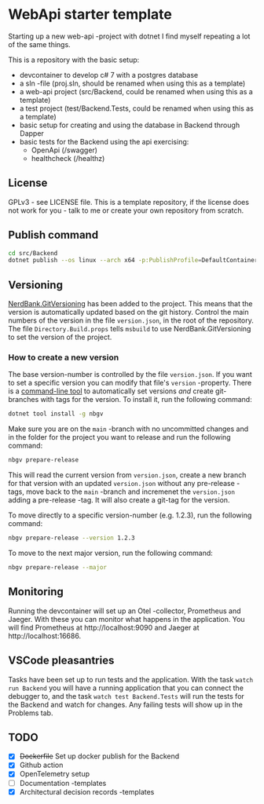 # WebApi starter template

Starting up a new web-api -project with dotnet I find myself repeating a lot of
the same things.

This is a repository with the basic setup:
- devcontainer to develop c# 7 with a postgres database
- a sln -file (proj.sln, should be renamed when using this as a template)
- a web-api project (src/Backend, could be renamed when using this as a template)
- a test project (test/Backend.Tests, could be renamed when using this as a template)
- basic setup for creating and using the database in Backend through Dapper
- basic tests for the Backend using the api exercising:
  - OpenApi (/swagger)
  - healthcheck (/healthz)

## License

GPLv3 - see LICENSE file. This is a template repository, if the license does not work for you - talk to me or create your own repository from scratch.

## Publish command

```bash
cd src/Backend
dotnet publish --os linux --arch x64 -p:PublishProfile=DefaultContainer -c Release
```

## Versioning

[NerdBank.GitVersioning](https://github.com/dotnet/Nerdbank.GitVersioning) has been added to the project. This means that the version is automatically updated based on the git history. Control the main numbers of the version in the file `version.json`, in the root of the repository. The file `Directory.Build.props` tells `msbuild` to use NerdBank.GitVersioning to set the version of the project.

### How to create a new version

The base version-number is controlled by the file `version.json`. If you want to set a specific version you can modify that file's `version` -property. There is a [command-line tool](https://github.com/dotnet/Nerdbank.GitVersioning/blob/main/doc/nbgv-cli.md) to automatically set versions *and* create git-branches with tags for the version. To install it, run the following command:

```bash
dotnet tool install -g nbgv
```

Make sure you are on the `main` -branch with no uncommitted changes and in the folder for the project you want to release and run the following command:

```bash
nbgv prepare-release
```

This will read the current version from `version.json`, create a new branch for that version with an updated `version.json` without any pre-release -tags, move back to the `main` -branch and incremenet the `version.json` adding a pre-release -tag. It will also create a git-tag for the version.

To move directly to a specific version-number (e.g. 1.2.3), run the following command:

```bash
nbgv prepare-release --version 1.2.3
```

To move to the next major version, run the following command:

```bash
nbgv prepare-release --major
```



## Monitoring

Running the devcontainer will set up an Otel -collector, Prometheus and Jaeger. With these you can monitor what happens in the application. You will find Prometheus at http://localhost:9090 and Jaeger at http://localhost:16686.

## VSCode pleasantries

Tasks have been set up to run tests and the application. With the task `watch run Backend` you will have a running application that you can connect the debugger to, and the task `watch test Backend.Tests` will run the tests for the Backend and watch for changes. Any failing tests will show up in the Problems tab.

## TODO
- [x] ~~Dockerfile~~ Set up docker publish for the Backend
- [x] Github action
- [x] OpenTelemetry setup
- [ ] Documentation -templates
- [x] Architectural decision records -templates